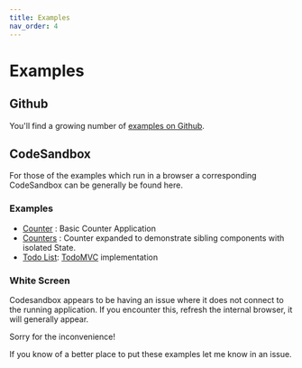 ```yaml
---
title: Examples
nav_order: 4
---
```


# Examples

## Github

You'll find a growing number of [examples on Github](https://github.com/TylorS/typed-fp/tree/development/examples).

## CodeSandbox

For those of the examples which run in a browser a corresponding CodeSandbox can be generally be
found here.

### Examples

- [Counter](https://codesandbox.io/s/eager-leavitt-9tft6?file=/src/index.ts) : Basic Counter
  Application
- [Counters](https://codesandbox.io/s/stupefied-leavitt-w4htt?file=/src/index.ts) : Counter expanded
  to demonstrate sibling components with isolated State.
- [Todo List](https://codesandbox.io/s/fervent-field-r0esu?file=/src/index.ts):
  [TodoMVC](https://todomvc.com/) implementation

### White Screen

Codesandbox appears to be having an issue where it does not connect to the running application. If
you encounter this, refresh the internal browser, it will generally appear.

Sorry for the inconvenience!

If you know of a better place to put these examples let me know in an issue.
